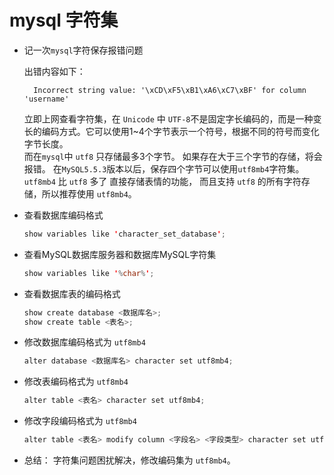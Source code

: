 # mysql 字符集

- 记一次`mysql`字符保存报错问题
  
  出错内容如下：
  ```
    Incorrect string value: '\xCD\xF5\xB1\xA6\xC7\xBF' for column 'username'
  ```
  立即上网查看字符集，在 `Unicode` 中 `UTF-8`不是固定字长编码的，而是一种变长的编码方式。它可以使用1~4个字节表示一个符号，根据不同的符号而变化字节长度。   
  而在`mysql`中 `utf8` 只存储最多3个字节。 如果存在大于三个字节的存储，将会报错。 在`MySQL5.5.3`版本以后，保存四个字节可以使用`utf8mb4`字符集。   
  `utf8mb4` 比 `utf8` 多了 直接存储表情的功能， 而且支持 `utf8` 的所有字符存储，所以推荐使用 `utf8mb4`。   
  
- 查看数据库编码格式
  
  ```java
  show variables like 'character_set_database';
  ``` 
- 查看MySQL数据库服务器和数据库MySQL字符集
  
  ```java
  show variables like '%char%';
  ```   
  
- 查看数据库表的编码格式
  
  ```java
  show create database <数据库名>;
  show create table <表名>;
  ``` 
  
- 修改数据库编码格式为 `utf8mb4`  
  ```java
  alter database <数据库名> character set utf8mb4;
  ``` 
 
- 修改表编码格式为 `utf8mb4`  
  ```java
  alter table <表名> character set utf8mb4;  
  ```
- 修改字段编码格式为 `utf8mb4`    
  ```java
  alter table <表名> modify column <字段名> <字段类型> character set utf8mb4 collate utf8mb4_unicode_ci;
  ```


- 总结：
  字符集问题困扰解决，修改编码集为 `utf8mb4`。